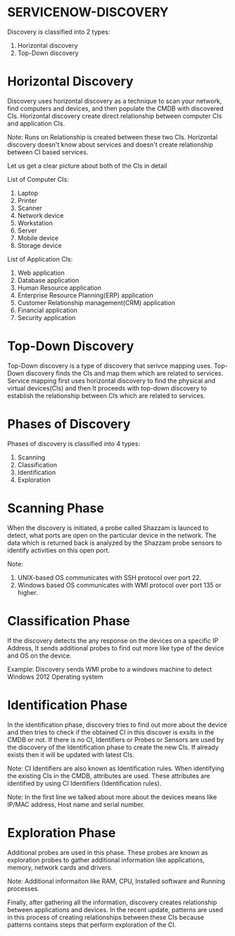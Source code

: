 # SERVICENOW-DISCOVERY

Discovery is classified into 2 types:

1. Horizontal discovery
2. Top-Down discovery

# Horizontal Discovery

Discovery uses horizontal discovery as a technique to scan your network, find computers and devices, and then populate the CMDB with discovered CIs. Horizontal discovery create direct relationship between computer CIs and application CIs.

Note: Runs on Relationship is created between these two CIs. Horizontal discovery doesn't know about services and doesn't create relationship between CI based services.

Let us get a clear picture about both of the CIs in detail

List of Computer CIs:

1. Laptop
2. Printer
3. Scanner
4. Network device
5. Workstation
6. Server
7. Mobile device
8. Storage device

List of Application CIs:

1. Web application
2. Database application
3. Human Resource application
4. Enterprise Resource Planning(ERP) application
5. Customer Relationship management(CRM) application
6. Financial application
7. Security application


# Top-Down Discovery

Top-Down discovery is a type of discovery that serivce mapping uses. Top-Down discovery finds the CIs and map them which are related to services.
Service mapping first uses horizontal discovery to find the physical and virtual devices(CIs) and then It proceeds with top-down discovery to establish the relationship between CIs which are related to services.


# Phases of Discovery

Phases of discovery is classified into 4 types:

1. Scanning
2. Classification
3. Identification
4. Exploration

# Scanning Phase

When the discovery is initiated, a probe called Shazzam is launced to detect, what ports are open on the particular device in the network. The data which is returned back is analyzed by the Shazzam probe sensors to identify activities on this open port.

Note: 

1. UNIX-based OS communicates with SSH protocol over port 22.
2. Windows based OS communicates with WMI protocol over port 135 or higher.

# Classification Phase

If the discovery detects the any response on the devices on a specific IP Address, It sends additional probes to find out more like type of the device and OS on the device.

Example: Discovery sends WMI probe to a windows machine to detect Windows 2012 Operating system

# Identification Phase

In the identification phase, discovery tries to find out more about the device and then tries to check if the obtained CI in this discover is exsits in the CMDB or not. If there is no CI, Identifiers or Probes or Sensors are used by the discovery of the Identification phase to create the new CIs.
If already exists then it will be updated with latest CIs.

Note: CI Identifiers are also known as Identification rules. When identifying the existing CIs in the CMDB, attributes are used. These attributes are identified by using CI Identifiers (Identification rules).

Note: In the first line we talked about more about the devices means like IP/MAC address, Host name and serial number.

# Exploration Phase

Additional probes are used in this phase. These probes are known as exploration probes to gather additional information like applications, memory, network cards and drivers. 

Note: Additional informaiton like RAM, CPU, Installed software and Running processes.

Finally, after gathering all the information, discovery creates relationship between applications and devices. In the recent update, patterns are used in this process of creating relationships between these CIs because patterns contains steps that perform exploration of the CI.
